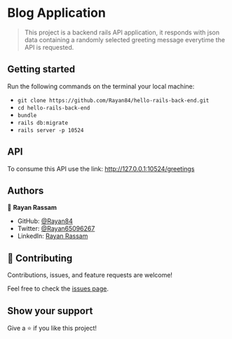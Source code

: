 # Blog Application

> This project is a backend rails API application, it responds with json data containing a randomly selected greeting message everytime the API is requested.

## Getting started
  Run the following commands on the terminal your local machine:

  - `git clone https://github.com/Rayan84/hello-rails-back-end.git`
  - `cd hello-rails-back-end`
  - `bundle`
  - `rails db:migrate`
  - `rails server -p 10524`
  
## API
 To consume this API use the link: http://127.0.0.1:10524/greetings 

## Authors

👤 **Rayan Rassam**

- GitHub: [@Rayan84](https://github.com/Rayan84)
- Twitter: [@Rayan65096267](https://twitter.com/Rayan65096267)
- LinkedIn: [Rayan Rassam](https://www.linkedin.com/in/rayan-rassam/)

## 🤝 Contributing

Contributions, issues, and feature requests are welcome!

Feel free to check the [issues page](../../issues/).

## Show your support 

Give a ⭐️ if you like this project!
